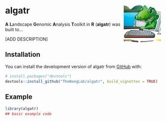 
<!-- README.md is generated from README.Rmd. Please edit that file -->

# algatr <img src="man/figures/logo.png" align="right" height="120" />

**A** **L**andscape **G**enomic **A**nalysis **T**oolkit in **R**
(**algatr**) was built to…

<!-- badges: start -->
<!-- badges: end -->

\[ADD DESCRIPTION\]

## Installation

You can install the development version of algatr from
[GitHub](https://github.com/) with:

``` r
# install.packages("devtools")
devtools::install_github("TheWangLab/algatr", build_vignettes = TRUE)
```

## Example

``` r
library(algatr)
## basic example code
```
